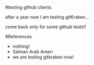 #testing github clients

after a year now I am testing gitKraken...

come back only for some github tests!!

#References
- nothing!
- Salman Arab Ameri
- we are testing gitkraken now!